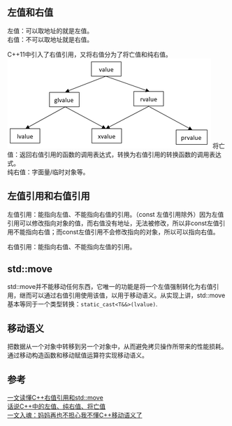 ## 左值和右值
左值：可以取地址的就是左值。  
右值：不可以取地址就是右值。  

C++11中引入了右值引用，又将右值分为了将亡值和纯右值。
![value-type](value-type.png)
将亡值：返回右值引用的函数的调用表达式，转换为右值引用的转换函数的调用表达式。    
纯右值：字面量/临时对象等。


## 左值引用和右值引用
左值引用：能指向左值、不能指向右值的引用。（const 左值引用除外）因为左值引用可以修改指向对象的值，而右值没有地址，无法被修改，所以非const左值引用不能指向右值；而const左值引用不会修改指向的对象，所以可以指向右值。

右值引用：能指向右值、不能指向左值的引用。


## std::move
std::move并不能移动任何东西，它唯一的功能是将一个左值强制转化为右值引用，继而可以通过右值引用使用该值，以用于移动语义。从实现上讲，std::move基本等同于一个类型转换：`static_cast<T&&>(lvalue)`.


## 移动语义
把数据从一个对象中转移到另一个对象中，从而避免拷贝操作所带来的性能损耗。  
通过移动构造函数和移动赋值运算符实现移动语义。


## 参考
[一文读懂C++右值引用和std::move](https://zhuanlan.zhihu.com/p/335994370)  
[话说C++中的左值、纯右值、将亡值](https://www.cnblogs.com/zpcdbky/p/5275959.html)  
[一文入魂：妈妈再也不担心我不懂C++移动语义了](https://zhuanlan.zhihu.com/p/455848360)